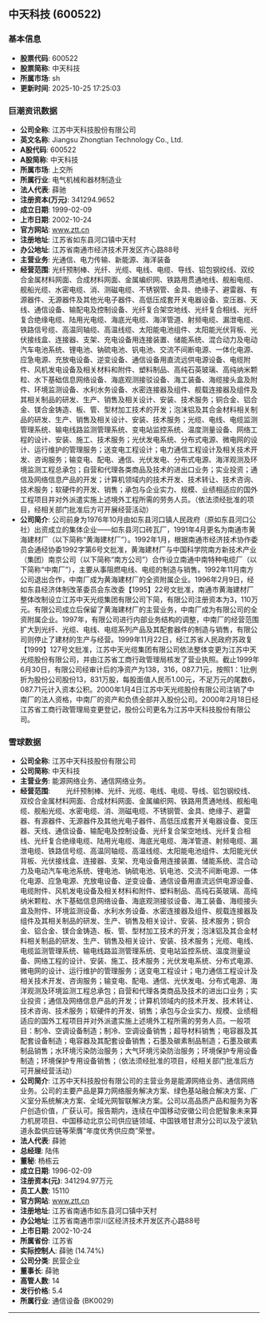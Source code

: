 ## 中天科技 (600522)

### 基本信息

- **股票代码**: 600522
- **股票简称**: 中天科技
- **所属市场**: sh
- **更新时间**: 2025-10-25 17:25:03

### 巨潮资讯数据

- **公司全称**: 江苏中天科技股份有限公司
- **英文名称**: Jiangsu Zhongtian Technology Co., Ltd.
- **A股代码**: 600522
- **A股简称**: 中天科技
- **所属市场**: 上交所
- **所属行业**: 电气机械和器材制造业
- **法人代表**: 薛驰
- **注册资本(万元)**: 341294.9652
- **成立日期**: 1999-02-09
- **上市日期**: 2002-10-24
- **官方网站**: www.ztt.cn
- **注册地址**: 江苏省如东县河口镇中天村
- **办公地址**: 江苏省南通市经济技术开发区齐心路88号
- **主营业务**: 光通信、电力传输、新能源、海洋装备
- **经营范围**: 光纤预制棒、光纤、光缆、电线、电缆、导线、铝包钢绞线、双绞合金属材料网面、合成材料网面、金属编织网、铁路用贯通地线、舰船电缆、舰船光缆、水密电缆、消、测磁电缆、不锈钢管、金具、绝缘子、避雷器、有源器件、无源器件及其他光电子器件、高低压成套开关电器设备、变压器、天线、通信设备、输配电及控制设备、光纤复合架空地线、光纤复合相线、光纤复合绝缘电缆、陆用光电缆、海底光电缆、海洋管道、射频电缆、漏泄电缆、铁路信号缆、高温同轴缆、高温线缆、太阳能电池组件、太阳能光伏背板、光伏接线盒、连接器、支架、充电设备用连接装置、储能系统、混合动力及电动汽车电池系统、锂电池、钠硫电池、钒电池、交流不间断电源、一体化电源、应急电源、充放电设备、逆变设备、通信设备用直流远供电源设备、电缆附件、风机发电设备及相关材料和附件、塑料制品、高纯石英玻璃、高纯纳米颗粒、水下基础信息网络设备、海底观测接驳设备、海工装备、海缆接头盒及附件、环境监测设备、水利水务设备、水密连接器及组件、舰载连接器及组件及其相关制品的研发、生产、销售及相关设计、安装、技术服务；铜合金、铝合金、镁合金铸造、板、管、型材加工技术的开发；泡沫铝及其合金材料相关制品的研发、生产、销售及相关设计、安装、技术服务；光缆、电线、电缆监测管理系统、输电线路监测管理系统、变电站监控系统、温度测量设备、网络工程的设计、安装、施工、技术服务；光伏发电系统、分布式电源、微电网的设计、运行维护的管理服务；送变电工程设计；电力通信工程设计及相关技术开发、咨询服务；输变电、配电、通信、光伏发电、分布式电源、海洋观测及环境监测工程总承包；自营和代理各类商品及技术的进出口业务；实业投资；通信及网络信息产品的开发；计算机领域内的技术开发、技术转让、技术咨询、技术服务；软硬件的开发、销售；承包与企业实力、规模、业绩相适应的国外工程项目并对外派遣实施上述境外工程所需的劳务人员。（依法须经批准的项目，经相关部门批准后方可开展经营活动）
- **公司简介**: 公司前身为1976年10月由如东县河口镇人民政府（原如东县河口公社）出资成立的集体企业——如东县河口砖瓦厂，1991年4月更名为南通市黄海建材厂（以下简称“黄海建材厂”）。1992年1月，根据南通市经济技术协作委员会通经协委1992字第6号文批准，黄海建材厂与中国科学院南方新技术产业（集团）南京公司（以下简称“南方公司”）合作设立南通中南特种电缆厂（以下简称“中南厂”），主要从事阻燃电线、电缆的制造与销售。1992年11月南方公司退出合作，中南厂成为黄海建材厂的全资附属企业。1996年2月9日，经如东县经济体制改革委员会东改委【1995】22号文批准，南通市黄海建材厂整体改制设立江苏中天光缆集团有限公司下简，有限公司注册资本为3，110万元。有限公司成立后保留了黄海建材厂的主营业务，中南厂成为有限公司的全资附属企业。1997年，有限公司进行内部业务结构的调整，中南厂的经营范围扩大到光纤、光缆、电线、电缆系列产品及其配套器件的制造与销售，有限公司则停止了建材的生产与经营。1999年11月22日，经江苏省人民政府苏政复【1999】127号文批准，江苏中天光缆集团有限公司依法整体变更为江苏中天光缆股份有限公司，并由江苏省工商行政管理局核发了营业执照。截止1999年6月30日，有限公司经审计后的净资产为138，316，087.71元，按照1：1比例折为股份公司股份13，831万股，每股面值人民币1.00元，不足万元的尾数6，087.71元计入资本公积。2000年1月4日江苏中天光缆股份有限公司注销了中南厂的法人资格，中南厂的资产和负债全部并入股份公司。2000年2月18日经江苏省工商行政管理局变更登记，股份公司更名为江苏中天科技股份有限公司。

### 雪球数据

- **公司全称**: 江苏中天科技股份有限公司
- **公司简称**: 中天科技
- **主营业务**: 能源网络业务、通信网络业务。
- **经营范围**: 　　光纤预制棒、光纤、光缆、电线、电缆、导线、铝包钢绞线、双绞合金属材料网面、合成材料网面、金属编织网、铁路用贯通地线、舰船电缆、舰船光缆、水密电缆、消、测磁电缆、不锈钢管、金具、绝缘子、避雷器、有源器件、无源器件及其他光电子器件、高低压成套开关电器设备、变压器、天线、通信设备、输配电及控制设备、光纤复合架空地线、光纤复合相线、光纤复合绝缘电缆、陆用光电缆、海底光电缆、海洋管道、射频电缆、漏泄电缆、铁路信号缆、高温同轴缆、高温线缆、太阳能电池组件、太阳能光伏背板、光伏接线盒、连接器、支架、充电设备用连接装置、储能系统、混合动力及电动汽车电池系统、锂电池、钠硫电池、钒电池、交流不间断电源、一体化电源、应急电源、充放电设备、逆变设备、通信设备用直流远供电源设备、电缆附件、风机发电设备及相关材料和附件、塑料制品、高纯石英玻璃、高纯纳米颗粒、水下基础信息网络设备、海底观测接驳设备、海工装备、海缆接头盒及附件、环境监测设备、水利水务设备、水密连接器及组件、舰载连接器及组件及其相关制品的研发、生产、销售及相关设计、安装、技术服务；铜合金、铝合金、镁合金铸造、板、管、型材加工技术的开发；泡沫铝及其合金材料相关制品的研发、生产、销售及相关设计、安装、技术服务；光缆、电线、电缆监测管理系统、输电线路监测管理系统、变电站监控系统、温度测量设备、网络工程的设计、安装、施工、技术服务；光伏发电系统、分布式电源、微电网的设计、运行维护的管理服务；送变电工程设计；电力通信工程设计及相关技术开发、咨询服务；输变电、配电、通信、光伏发电、分布式电源、海洋观测及环境监测工程总承包；自营和代理各类商品及技术的进出口业务；实业投资；通信及网络信息产品的开发；计算机领域内的技术开发、技术转让、技术咨询、技术服务；软硬件的开发、销售；承包与企业实力、规模、业绩相适应的国外工程项目并对外派遣实施上述境外工程所需的劳务人员。一般项目：制冷、空调设备制造；制冷、空调设备销售；超导材料销售；电容器及其配套设备制造；电容器及其配套设备销售；石墨及碳素制品制造；石墨及碳素制品销售；水环境污染防治服务；大气环境污染防治服务；环境保护专用设备制造；环境保护专用设备销售；（依法须经批准的项目，经相关部门批准后方可开展经营活动）
- **公司简介**: 江苏中天科技股份有限公司的主营业务是能源网络业务、通信网络业务。公司的主要产品是算力网络服务解决方案、绿色基站融合解决方案、广义室分系统解决方案、全域光网智联解决方案。公司以高品质产品和服务为客户创造价值，广获认可。报告期内，连续在中国移动安徽公司合肥智象未来算力机房项目、中国移动北京公司供应链领域、中国铁塔甘肃分公司以及宁波轨道永盈供应链等荣膺“年度优秀供应商”荣誉。
- **法人代表**: 薛驰
- **总经理**: 陆伟
- **董秘**: 杨栋云
- **成立日期**: 1996-02-09
- **注册资本(元)**: 341294.97万元
- **员工人数**: 15110
- **官方网站**: www.ztt.cn
- **注册地址**: 江苏省南通市如东县河口镇中天村
- **办公地址**: 江苏省南通市崇川区经济技术开发区齐心路88号
- **上市日期**: 2002-10-24
- **所属省份**: 江苏省
- **实际控制人**: 薛驰 (14.74%)
- **公司分类**: 民营企业
- **董事长**: 薛驰
- **高管人数**: 14
- **发行价格**: 5.4
- **所属行业**: 通信设备 (BK0029)

---
